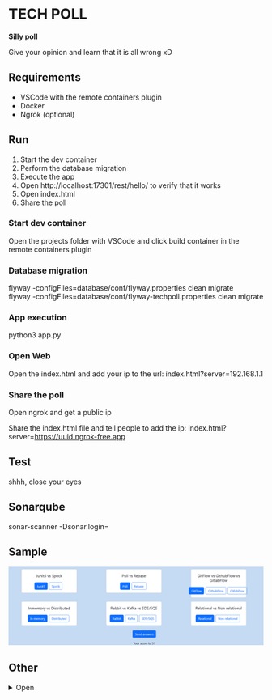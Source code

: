 
# TECH POLL

**Silly poll**

Give your opinion and learn that it is all wrong xD

## Requirements

- VSCode with the remote containers plugin
- Docker
- Ngrok (optional)

## Run

1. Start the dev container  
2. Perform the database migration  
3. Execute the app  
4. Open http://localhost:17301/rest/hello/ to verify that it works  
5. Open index.html
6. Share the poll

### Start dev container

Open the projects folder with VSCode and click build container in the remote containers plugin

### Database migration

flyway -configFiles=database/conf/flyway.properties clean migrate  
flyway -configFiles=database/conf/flyway-techpoll.properties clean migrate  

### App execution

python3 app.py

### Open Web

Open the index.html and add your ip to the url: index.html?server=192.168.1.1

### Share the poll

Open ngrok and get a public ip

Share the index.html file and tell people to add the ip: index.html?server=https://uuid.ngrok-free.app

## Test

shhh, close your eyes

## Sonarqube

sonar-scanner -Dsonar.login=<token>

## Sample

![TechPoll](/documentation/Techpoll_result.png)

## Other

<details>
  <summary>Open</summary>
```bash

docker build -f .devcontainer\Dockerfile . -t asd

docker run asd

docker-compose -f .\.devcontainer\docker-compose.yml up --build

docker exec -ti devcontainer-app-1 /bin/bash

```
</details>